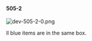 #### 505-2
![dev-505-2-0.png](https://github.com/lil-lab/nlvr/raw/master/nlvr/dev/images/0/dev-505-2-0.png "dev-505-2-0.png")

ll blue items are in the same box.